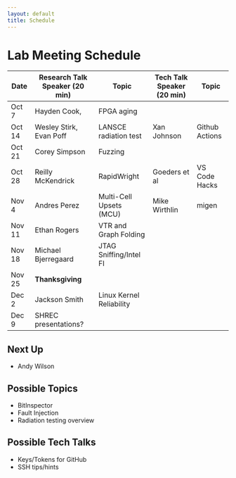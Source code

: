```yaml
---
layout: default
title: Schedule
---
```


# Lab Meeting Schedule


| Date      | Research Talk Speaker (20 min)    | Topic                     | Tech Talk Speaker (20 min)    | Topic            |
|-----------|-----------------------------------|---------------------------|-------------------------------|------------------|
|Oct 7      | Hayden Cook,                      | FPGA aging                |                               |                  |
|Oct 14     | Wesley Stirk, Evan Poff           | LANSCE radiation test     | Xan Johnson                   |Github Actions    |
|Oct 21     | Corey Simpson                     | Fuzzing                   |                               |                  |
|Oct 28     | Reilly McKendrick                 | RapidWright               | Goeders et al                 |VS Code Hacks     |
|Nov 4      | Andres Perez                      | Multi-Cell Upsets (MCU)   | Mike Wirthlin                 |migen             | 
|Nov 11     | Ethan Rogers                      | VTR and Graph Folding     |                               |                  | 
|Nov 18     | Michael Bjerregaard               | JTAG Sniffing/Intel FI    |                               |                  | 
|Nov 25     | **Thanksgiving**                  |                           |                               |                  | 
|Dec 2      | Jackson Smith                     | Linux Kernel Reliability  |                               |                  | 
|Dec 9      | SHREC presentations?              |                           |                               |                  | 


## Next Up
* Andy Wilson


## Possible Topics
- BitInspector
- Fault Injection
- Radiation testing overview

## Possible Tech Talks
- Keys/Tokens for GitHub
- SSH tips/hints
